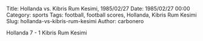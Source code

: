 Title: Hollanda vs. Kibris Rum Kesimi, 1985/02/27
Date: 1985/02/27 00:00
Category: sports
Tags: football, football scores, Hollanda, Kibris Rum Kesimi
Slug: hollanda-vs-kibris-rum-kesimi
Author: carbonero


Hollanda 7 - 1 Kibris Rum Kesimi
